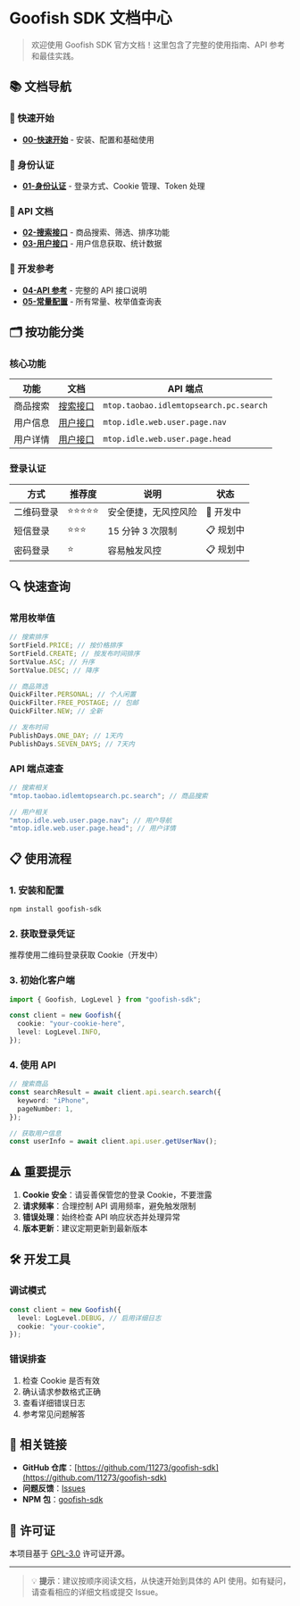 # Goofish SDK 文档中心

> 欢迎使用 Goofish SDK 官方文档！这里包含了完整的使用指南、API 参考和最佳实践。

## 📚 文档导航

### 🚀 快速开始

- **[00-快速开始](./00-getting-started.md)** - 安装、配置和基础使用

### 🔐 身份认证

- **[01-身份认证](./01-authentication.md)** - 登录方式、Cookie 管理、Token 处理

### 📖 API 文档

- **[02-搜索接口](./02-search-api.md)** - 商品搜索、筛选、排序功能
- **[03-用户接口](./03-user-api.md)** - 用户信息获取、统计数据

### 📝 开发参考

- **[04-API 参考](./04-api-reference.md)** - 完整的 API 接口说明
- **[05-常量配置](./05-constants.md)** - 所有常量、枚举值查询表

## 🗂️ 按功能分类

### 核心功能

| 功能     | 文档                           | API 端点                               |
| -------- | ------------------------------ | -------------------------------------- |
| 商品搜索 | [搜索接口](./02-search-api.md) | `mtop.taobao.idlemtopsearch.pc.search` |
| 用户信息 | [用户接口](./03-user-api.md)   | `mtop.idle.web.user.page.nav`          |
| 用户详情 | [用户接口](./03-user-api.md)   | `mtop.idle.web.user.page.head`         |

### 登录认证

| 方式       | 推荐度     | 说明                 | 状态      |
| ---------- | ---------- | -------------------- | --------- |
| 二维码登录 | ⭐⭐⭐⭐⭐ | 安全便捷，无风控风险 | 🚧 开发中 |
| 短信登录   | ⭐⭐⭐     | 15 分钟 3 次限制     | 📋 规划中 |
| 密码登录   | ⭐         | 容易触发风控         | 📋 规划中 |

## 🔍 快速查询

### 常用枚举值

```typescript
// 搜索排序
SortField.PRICE; // 按价格排序
SortField.CREATE; // 按发布时间排序
SortValue.ASC; // 升序
SortValue.DESC; // 降序

// 商品筛选
QuickFilter.PERSONAL; // 个人闲置
QuickFilter.FREE_POSTAGE; // 包邮
QuickFilter.NEW; // 全新

// 发布时间
PublishDays.ONE_DAY; // 1天内
PublishDays.SEVEN_DAYS; // 7天内
```

### API 端点速查

```typescript
// 搜索相关
"mtop.taobao.idlemtopsearch.pc.search"; // 商品搜索

// 用户相关
"mtop.idle.web.user.page.nav"; // 用户导航
"mtop.idle.web.user.page.head"; // 用户详情
```

## 📋 使用流程

### 1. 安装和配置

```bash
npm install goofish-sdk
```

### 2. 获取登录凭证

推荐使用二维码登录获取 Cookie（开发中）

### 3. 初始化客户端

```typescript
import { Goofish, LogLevel } from "goofish-sdk";

const client = new Goofish({
  cookie: "your-cookie-here",
  level: LogLevel.INFO,
});
```

### 4. 使用 API

```typescript
// 搜索商品
const searchResult = await client.api.search.search({
  keyword: "iPhone",
  pageNumber: 1,
});

// 获取用户信息
const userInfo = await client.api.user.getUserNav();
```

## ⚠️ 重要提示

1. **Cookie 安全**：请妥善保管您的登录 Cookie，不要泄露
2. **请求频率**：合理控制 API 调用频率，避免触发限制
3. **错误处理**：始终检查 API 响应状态并处理异常
4. **版本更新**：建议定期更新到最新版本

## 🛠️ 开发工具

### 调试模式

```typescript
const client = new Goofish({
  level: LogLevel.DEBUG, // 启用详细日志
  cookie: "your-cookie",
});
```

### 错误排查

1. 检查 Cookie 是否有效
2. 确认请求参数格式正确
3. 查看详细错误日志
4. 参考常见问题解答

## 🔗 相关链接

- **GitHub 仓库**：[https://github.com/11273/goofish-sdk](https://github.com/11273/goofish-sdk)
- **问题反馈**：[Issues](https://github.com/11273/goofish-sdk/issues)
- **NPM 包**：[goofish-sdk](https://www.npmjs.com/package/goofish-sdk)

## 📄 许可证

本项目基于 [GPL-3.0](../LICENSE) 许可证开源。

---

> 💡 **提示**：建议按顺序阅读文档，从快速开始到具体的 API 使用。如有疑问，请查看相应的详细文档或提交 Issue。

